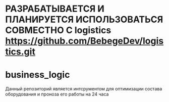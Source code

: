 # РАЗРАБАТЫВАЕТСЯ И ПЛАНИРУЕТСЯ ИСПОЛЬЗОВАТЬСЯ СОВМЕСТНО С logistics https://github.com/BebegeDev/logistics.git
# business_logic #
Данный репозиторий является интсрументом для оптимизации состава оборудования и проноза его работы на 24 часа
